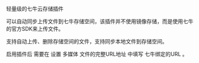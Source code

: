 轻量级的七牛云存储插件

可以自动同步上传文件到七牛存储空间，该插件并不使用镜像存储，而是使用七牛的官方SDK来上传文件。

支持自动上传、删除存储空间的文件，支持同步本地文件到存储空间。

启用插件后 需要在 设置 多媒体 文件的完整URL地址 中填写 七牛绑定的URL 。
